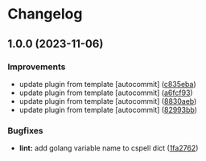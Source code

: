 # Changelog

## 1.0.0 (2023-11-06)


### Improvements

* update plugin from template [autocommit] ([c835eba](https://github.com/kc-workspace/asdf-k6/commit/c835eba5d935045ca04f7ee0338e0c2bac801dac))
* update plugin from template [autocommit] ([a6fcf93](https://github.com/kc-workspace/asdf-k6/commit/a6fcf93d03f688112392bec7d7bd54c0073131b8))
* update plugin from template [autocommit] ([8830aeb](https://github.com/kc-workspace/asdf-k6/commit/8830aeb774fa6a8209f111e3f502feeca26965d7))
* update plugin from template [autocommit] ([82993bb](https://github.com/kc-workspace/asdf-k6/commit/82993bb99e45bd3293ddca889251334790b9aa81))


### Bugfixes

* **lint:** add golang variable name to cspell dict ([1fa2762](https://github.com/kc-workspace/asdf-k6/commit/1fa27627563339684bd5d7f5378ce44da1cdce01))
